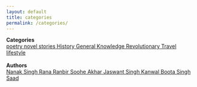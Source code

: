```yaml
---
layout: default
title: categories
permalink: /categories/
---
```


<body>
<section class ="categories">
<p1><span><strong>Categories </strong></span><br><a class="tag" href="../tag/poetry">poetry  </a><a class="tag" href="../tag/novel"> novel  </a><a class="tag" href="../tag/stories">    stories</a><a class="tag" href="../tag/history">    History</a><a class="tag" href="../tag/gk">    General Knowledge</a><a class="tag" href="../tag/revolutionary">     Revolutionary</a><a class="tag" href="../tag/travel">    Travel</a><a  class="tag" href="../tag/lifestyle">  lifestyle</a></p1><br><br>
<p2>
<span><strong>Authors </strong></span><br><a class="tag" href="../tag/nanak-singh">    Nanak Singh</a><a class="tag" href="../tag/rana-ranbir">      Rana Ranbir   </a><a class="tag" href="../tag/soohe-akhar">      Soohe Akhar</a><a class="tag" href="../tag/jaswant-singh-kanwal">      Jaswant Singh Kanwal</a><a class="tag" href="../tag/buta-singh-saad">   Boota Singh Saad</a>
</p2>
</section>
</body>
